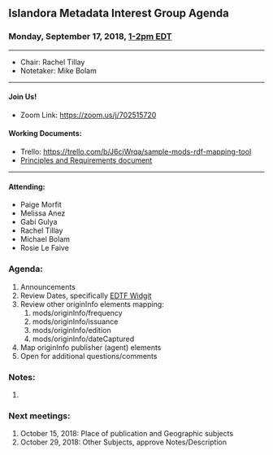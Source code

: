 ## Islandora Metadata Interest Group Agenda
### Monday, September 17, 2018, [1-2pm EDT](http://www.thetimezoneconverter.com/?t=1%20pm&tz=Toronto&)

---
* Chair: Rachel Tillay
* Notetaker: Mike Bolam
---

#### Join Us!
* Zoom Link: https://zoom.us/j/702515720

#### Working Documents:
* Trello: https://trello.com/b/J6ciWrqa/sample-mods-rdf-mapping-tool
* [Principles and Requirements document](https://docs.google.com/document/d/19c58eqejuB3MhY-lS8o8QW0naM_R3GusD23aQ3dwusw/edit?usp=sharing)
---

#### Attending:
- Paige Morfit
- Melissa Anez
- Gabi Gulya
- Rachel Tillay
- Michael Bolam
- Rosie Le Faive


### Agenda:

1. Announcements
1. Review Dates, specifically [EDTF Widgit](https://github.com/Islandora-CLAW/islandora_demo/pull/2)
1. Review other originInfo elements mapping:
     1. mods/originInfo/frequency
     1. mods/originInfo/issuance
     1. mods/originInfo/edition
     1. mods/originInfo/dateCaptured
1. Map originInfo publisher (agent) elements
1. Open for additional questions/comments

### Notes:

1. 


### Next meetings:
1. October 15, 2018: Place of publication and Geographic subjects
1. October 29, 2018: Other Subjects, approve Notes/Description
